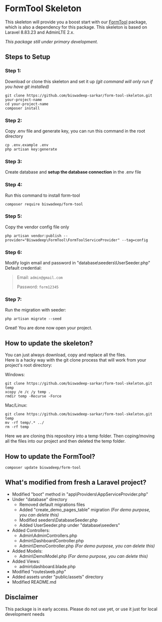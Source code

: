 # FormTool Skeleton

This skeleton will provide you a boost start with our [FormTool](https://github.com/biswadeep-sarkar/form-tool) package, which is also a dependency for this package. This skeleton is based on Laravel 8.83.23 and AdminLTE 2.x.

*This package still under primary development.*

## Steps to Setup

### Step 1:
Download or clone this skeleton and set it up *(git command will only run if you have git installed)*
```
git clone https://github.com/biswadeep-sarkar/form-tool-skeleton.git your-project-name
cd your-project-name
composer install
```

### Step 2:
Copy .env file and generate key, you can run this command in the root directory

```
cp .env.example .env
php artisan key:generate
```

### Step 3:
Create database and **setup the database connection** in the .env file

### Step 4:
Run this command to install form-tool
```
composer require biswadeep/form-tool
```

### Step 5:
Copy the vendor config file only
```
php artisan vendor:publish --provider="Biswadeep\FormTool\FormToolServiceProvider" --tag=config
```

### Step 6:
Modify login email and password in "database\seeders\UserSeeder.php"<br>
Default credential:
> Email: `admin@gmail.com`
>
> Password: `form12345`

### Step 7:
Run the migration with seeder:
```
php artisan migrate --seed
```
Great! You are done now open your project.

## How to update the skeleton?
You can just always download, copy and replace all the files.<br>
Here is a hacky way with the git clone process that will work from your project's root directory:

Windows:
```
git clone https://github.com/biswadeep-sarkar/form-tool-skeleton.git temp
xcopy /e /c /y temp .
rmdir temp -Recurse -Force
```
Mac/Linux:
```
git clone https://github.com/biswadeep-sarkar/form-tool-skeleton.git temp
mv -rf temp/.* ../
rm -rf temp
```
Here we are cloning this repository into a temp folder. Then coping/moving all the files into our project and then deleted the temp folder.

## How to update the FormTool?
```
composer update biswadeep/form-tool
```

## What's modified from fresh a Laravel project?
- Modified "boot" method in "app\Providers\AppServiceProvider.php"
- Under "database" directory
  - Removed default migrations files
  - Added "create_demo_pages_table" migration *(For demo purpose, you can delete this)*
  - Modified seeders\DatabaseSeeder.php
  - Added UserSeeder.php under "database\seeders"
- Added Controllers:
  - Admin\AdminControllers.php
  - Admin\DashboardController.php
  - Admin\DemoController.php *(For demo purpose, you can delete this)*
- Added Models:
  - Admin\DemoModel.php *(For demo purpose, you can delete this)*
- Added Views:
  - admin\dashboard.blade.php
- Modified "routes\web.php"
- Added assets under "public/assets" directory
- Modified README.md

## Disclaimer
This package is in early access.
Please do not use yet, or use it just for local development needs